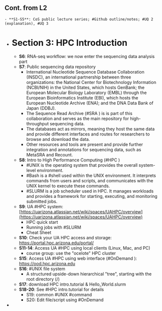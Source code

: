 ## Cont. from L2
	- **S1-S5**: CoS public lecture series; #Github outline/notes; #UQ 2 (explanation), #UQ 3
- # Section 3: HPC Introduction
	- **S6**: RNA-seq workflow: we now enter the sequencing data analysis part
	- **S7**: Public sequencing data repository
		- International Nucleotide Sequence Database Collaboration (INSDC), an international partnership between three organizations: the National Center for Biotechnology Information (NCBI/NIH) in the United States, which hosts GenBank; the European Molecular Biology Laboratory (EMBL) through the European Bioinformatics Institute (EBI), which hosts the European Nucleotide Archive (ENA); and the DNA Data Bank of Japan (DDBJ).
		- The Sequence Read Archive (#SRA ) is is part of this collaboration and serves as the main repository for high-throughput sequencing data.
		- The databases act as mirrors, meaning they host the same data and provide different interfaces and routes for researchers to browse and download the data.
		- Other resources and tools are present and provide further integration and annotations for sequencing data, such as MetaSRA and Recount.
	- **S8**: Intro to High Performance Computing (#HPC )
		- #UNIX is the operating system that provides the overall system-level environment.
		- #Bash is a #shell used within the UNIX environment. It interprets commands from users and scripts, and communicates with the UNIX kernel to execute these commands.
		- #SLURM is a job scheduler used in HPC. It manages workloads and provides a framework for starting, executing, and monitoring submitted jobs.
	- **S9**: UA #HPC system: [https://uarizona.atlassian.net/wiki/spaces/UAHPC/overview](https://uarizona.atlassian.net/wiki/spaces/UAHPC/overview)
		- HPC quick start
		- Running jobs with #SLURM
		- Cheat Sheet
	- **S10**: Check your UA HPC access and storage: https://portal.hpc.arizona.edu/portal/
	- **S11-14**: Access UA #HPC using local clients (Linux, Mac, and PC)
		- course group: use the "ocelote" HPC cluster
	- **S15**: Access UA #HPC using web interface (#OnDemand ): https://ood.hpc.arizona.edu
	- **S16**: #UNIX file system
		- A structured upside-down hierarchical "tree", starting with the root directory (/)
	- **S17**:  download HPC intro.tutorial & Hello_World.slurm
	- **S18-20**: See #HPC intro.tutorial for details
		- S19: common #UNIX #command
		- S20: Edit file/script using #OnDemand
-